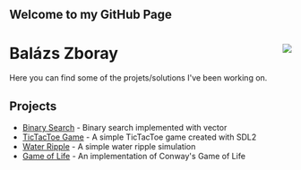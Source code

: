 ## Welcome to my GitHub Page
# Balázs Zboray <img align="right" src="https://projecteuler.net/profile/zbory.png">

Here you can find some of the projets/solutions I've been working on.

## Projects

* [Binary Search](https://github.com/zbory/other-projects/tree/master/BinarySearch) - Binary search implemented with vector
* [TicTacToe Game](https://github.com/zbory/other-projects/tree/master/TicTacToe) - A simple TicTacToe game created with SDL2
* [Water Ripple](https://github.com/zbory/other-projects/tree/master/RainbowRipple) - A simple water ripple simulation
* [Game of Life](https://github.com/zbory/other-projects/tree/master/GameOfLife) - An implementation of Conway's Game of Life



